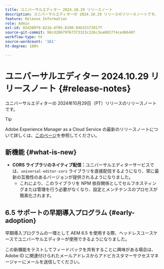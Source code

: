 ```yaml
---
title: ユニバーサルエディター 2024.10.29 リリースノート
description: ユニバーサルエディターの 2024.10.29 リリースのリリースノートです。
feature: Release Information
role: Admin
exl-id: 02d389f9-821b-4f05-8190-94b331f3917f
source-git-commit: 98cd20679f67373323c326c3ea083774ced6649f
workflow-type: ht
source-wordcount: '161'
ht-degree: 100%

---
```


# ユニバーサルエディター 2024.10.29 リリースノート {#release-notes}

ユニバーサルエディターの 2024年10月29日（PT）リリースのリリースノートです。

>[!TIP]
>
>Adobe Experience Manager as a Cloud Service の最新のリリースノートについて詳しくは、[このページ](/help/release-notes/release-notes-cloud/release-notes-current.md)を参照してください。

## 新機能 {#what-is-new}

* **CORS ライブラリのネイティブ配信：**&#x200B;ユニバーサルエディターサービスでは、`universal-editor-cors` ライブラリを直接配信するようになり、常に最新の互換性のあるバージョンが提供されるようになりました。
   * これにより、このライブラリを NPM 依存関係としてセルフホスティングまたは管理を行う必要がなくなり、設定とメンテナンスのプロセスが簡素化されます。

## 6.5 サポートの早期導入プログラム {#early-adoption}

早期導入プログラムの一環として AEM 6.5 を使用する際、ヘッドレスユースケースでユニバーサルエディターが使用できるようになりました。

この新機能をテストしてフィードバックを共有することに興味がある場合は、Adobe ID に関連付けられたメールアドレスからアドビカスタマーサクセスマネージャーにメールを送信してください。
